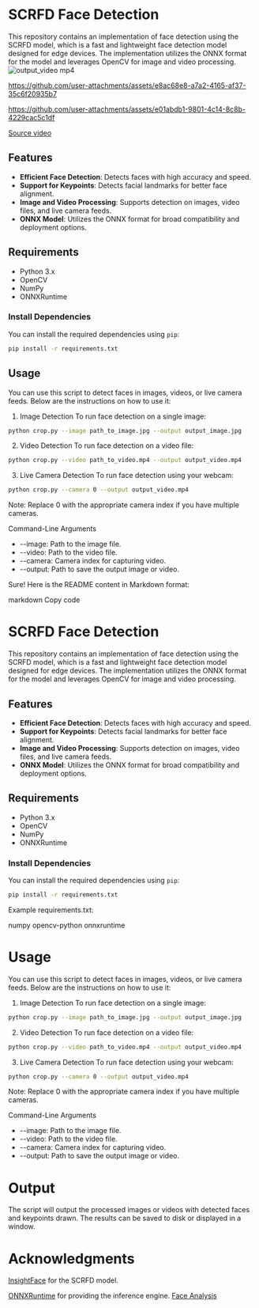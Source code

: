 # SCRFD Face Detection

This repository contains an implementation of face detection using the SCRFD model, which is a fast and lightweight face detection model designed for edge devices. The implementation utilizes the ONNX format for the model and leverages OpenCV for image and video processing.
![output_video mp4](https://github.com/user-attachments/assets/d5b9f37c-6e70-4d3c-8b2a-e3f1683ec722)

https://github.com/user-attachments/assets/e8ac68e8-a7a2-4165-af37-35c6f20935b7

https://github.com/user-attachments/assets/e01abdb1-9801-4c14-8c8b-4229cac5c1df





[Source video](https://www.pexels.com/video/video-of-women-dancing-3873059/)

## Features

- **Efficient Face Detection**: Detects faces with high accuracy and speed.
- **Support for Keypoints**: Detects facial landmarks for better face alignment.
- **Image and Video Processing**: Supports detection on images, video files, and live camera feeds.
- **ONNX Model**: Utilizes the ONNX format for broad compatibility and deployment options.

## Requirements

- Python 3.x
- OpenCV
- NumPy
- ONNXRuntime

### Install Dependencies

You can install the required dependencies using `pip`:

```bash
pip install -r requirements.txt
```
## Usage
You can use this script to detect faces in images, videos, or live camera feeds. Below are the instructions on how to use it:

1. Image Detection
To run face detection on a single image:

```bash
python crop.py --image path_to_image.jpg --output output_image.jpg
```
2. Video Detection
To run face detection on a video file:

```bash
python crop.py --video path_to_video.mp4 --output output_video.mp4
```
3. Live Camera Detection
To run face detection using your webcam:

```bash
python crop.py --camera 0 --output output_video.mp4
```
Note: Replace 0 with the appropriate camera index if you have multiple cameras.

Command-Line Arguments
- --image: Path to the image file.
- --video: Path to the video file.
- --camera: Camera index for capturing video.
- --output: Path to save the output image or video.

Sure! Here is the README content in Markdown format:

markdown
Copy code
# SCRFD Face Detection

This repository contains an implementation of face detection using the SCRFD model, which is a fast and lightweight face detection model designed for edge devices. The implementation utilizes the ONNX format for the model and leverages OpenCV for image and video processing.

## Features

- **Efficient Face Detection**: Detects faces with high accuracy and speed.
- **Support for Keypoints**: Detects facial landmarks for better face alignment.
- **Image and Video Processing**: Supports detection on images, video files, and live camera feeds.
- **ONNX Model**: Utilizes the ONNX format for broad compatibility and deployment options.

## Requirements

- Python 3.x
- OpenCV
- NumPy
- ONNXRuntime

### Install Dependencies

You can install the required dependencies using `pip`:

```bash
pip install -r requirements.txt
```
Example requirements.txt:

numpy
opencv-python
onnxruntime
# Usage
You can use this script to detect faces in images, videos, or live camera feeds. Below are the instructions on how to use it:

1. Image Detection
To run face detection on a single image:

```bash
python crop.py --image path_to_image.jpg --output output_image.jpg
```
2. Video Detection
To run face detection on a video file:

```bash
python crop.py --video path_to_video.mp4 --output output_video.mp4
```
3. Live Camera Detection
To run face detection using your webcam:

```bash
python crop.py --camera 0 --output output_video.mp4
```
Note: Replace 0 with the appropriate camera index if you have multiple cameras.

Command-Line Arguments
* --image: Path to the image file.
* --video: Path to the video file.
* --camera: Camera index for capturing video.
* --output: Path to save the output image or video.
# Output
The script will output the processed images or videos with detected faces and keypoints drawn. The results can be saved to disk or displayed in a window.

# Acknowledgments
[InsightFace](https://github.com/deepinsight/insightface) for the SCRFD model.

[ONNXRuntime](https://github.com/microsoft/onnxruntime) for providing the inference engine.
[Face Analysis](https://github.com/yakhyo/facial-analysis)
